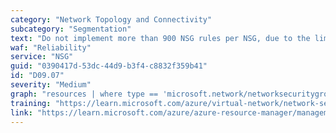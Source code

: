 ```yaml
---
category: "Network Topology and Connectivity"
subcategory: "Segmentation"
text: "Do not implement more than 900 NSG rules per NSG, due to the limit of 1000 rules."
waf: "Reliability"
service: "NSG"
guid: "0390417d-53dc-44d9-b3f4-c8832f359b41"
id: "D09.07"
severity: "Medium"
graph: "resources | where type == 'microsoft.network/networksecuritygroups' | project id, rules = array_length(properties.securityRules) | project id, compliant = (rules < 900)"
training: "https://learn.microsoft.com/azure/virtual-network/network-security-group-how-it-works"
link: "https://learn.microsoft.com/azure/azure-resource-manager/management/azure-subscription-service-limits"
---
```

